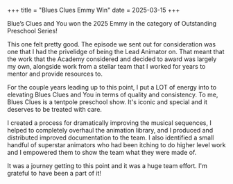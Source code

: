 +++
title = "Blues Clues Emmy Win"
date = 2025-03-15
+++

Blue’s Clues and You won the 2025 Emmy in the category of Outstanding Preschool Series!  

This one felt pretty good.  The episode we sent out for consideration was one that I had the privelidge of being the Lead Animator on. That meant that the work that the Academy considered and decided to award was largely my own, alongside work from a stellar team that I worked for years to mentor and provide resources to.  

For the couple years leading up to this point, I put a LOT of energy into to elevating Blues Clues and You in terms of quality and consistency.  To me, Blues Clues is a tentpole preschool show.  It's iconic and special and it deserves to be treated with care.  

I created a process for dramatically improving the musical sequences, I helped to completely overhaul the animation library, and I produced and distributed improved documentation to the team.  I also identified a small handful of superstar animators who had been itching to do higher level work and I empowered them to show the team what they were made of.  

It was a journey getting to this point and it was a huge team effort.  I'm grateful to have been a part of it!
